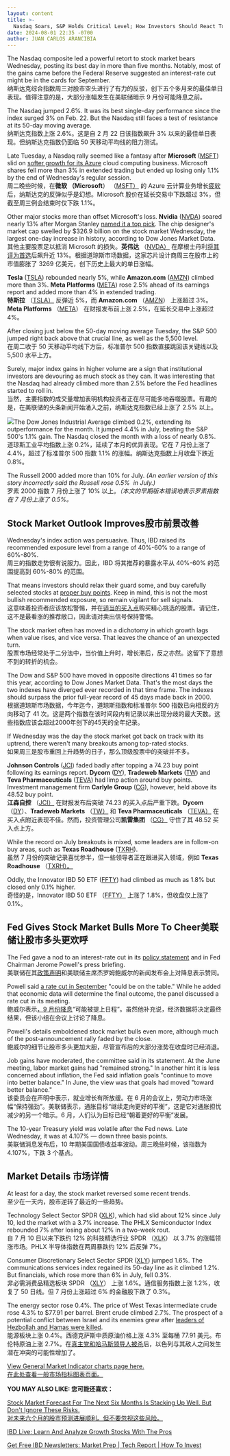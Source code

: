 ```yaml
---
layout: content
title: >-
  Nasdaq Soars, S&P Holds Critical Level; How Investors Should React To Market Shift	纳斯达克飙升，标准普尔保持关键水平;投资者应如何应对市场变化
date: 2024-08-01 22:35 -0700
author: JUAN CARLOS ARANCIBIA
---
```






The Nasdaq composite led a powerful retort to stock market bears Wednesday, posting its best day in more than five months. Notably, most of the gains came before the Federal Reserve suggested an interest-rate cut might be in the cards for September.  
纳斯达克综合指数周三对股市空头进行了有力的反驳，创下五个多月来的最佳单日表现。值得注意的是，大部分涨幅发生在美联储暗示 9 月份可能降息之前。




The Nasdaq jumped 2.6%. It was its best single-day performance since the index surged 3% on Feb. 22. But the Nasdaq still faces a test of resistance at its 50-day moving average.  
纳斯达克指数上涨 2.6%。这是自 2 月 22 日该指数飙升 3% 以来的最佳单日表现。但纳斯达克指数仍面临 50 天移动平均线的阻力测试。


Late Tuesday, a Nasdaq rally seemed like a fantasy after **Microsoft** ([MSFT](https://research.investors.com/quote.aspx?symbol=MSFT)) slid on [softer growth for its Azure](https://www.investors.com/news/technology/microsoft-stock-ai-chip-stocks-diverge-on-capex-report/) cloud computing business. Microsoft shares fell more than 3% in extended trading but ended up losing only 1.1% by the end of Wednesday's regular session.  
周二晚些时候，在**微软 （Microsoft**） （[MSFT）](https://research.investors.com/quote.aspx?symbol=MSFT) 的 Azure 云计算业务增长[疲软](https://www.investors.com/news/technology/microsoft-stock-ai-chip-stocks-diverge-on-capex-report/)后，纳斯达克的反弹似乎是幻想。Microsoft 股价在延长交易中下跌超过 3%，但截至周三例会结束时仅下跌 1.1%。


Other major stocks more than offset Microsoft's loss. **Nvidia** ([NVDA](https://research.investors.com/quote.aspx?symbol=NVDA)) soared nearly 13% after Morgan Stanley [named it a top pick](https://www.investors.com/research/nvda-stock-is-nvidia-a-buy-2/). The chip designer's market cap swelled by $326.9 billion on the stock market Wednesday, the largest one-day increase in history, according to Dow Jones Market Data.  
其他主要股票足以抵消 Microsoft 的损失。**英伟达** （[NVDA）](https://research.investors.com/quote.aspx?symbol=NVDA) 在摩根士丹利[将其评为首选](https://www.investors.com/research/nvda-stock-is-nvidia-a-buy-2/)后飙升近 13%。根据道琼斯市场数据，这家芯片设计商周三在股市上的市值膨胀了 3269 亿美元，创下历史上最大的单日涨幅。


**Tesla** ([TSLA](https://research.investors.com/quote.aspx?symbol=TSLA)) rebounded nearly 5%, while **Amazon.com** ([AMZN](https://research.investors.com/quote.aspx?symbol=AMZN)) climbed more than 3%. **Meta Platforms** ([META](https://research.investors.com/quote.aspx?symbol=META)) rose 2.5% ahead of its earnings report and added more than 4% in extended trading.  
**特斯拉** （[TSLA）](https://research.investors.com/quote.aspx?symbol=TSLA) 反弹近 5%，而 **Amazon.com** （[AMZN](https://research.investors.com/quote.aspx?symbol=AMZN)） 上涨超过 3%。**Meta Platforms** （[META](https://research.investors.com/quote.aspx?symbol=META)） 在财报发布前上涨 2.5%，在延长交易中上涨超过 4%。


After closing just below the 50-day moving average Tuesday, the S&P 500 jumped right back above that crucial line, as well as the 5,500 level.  
在周二收于 50 天移动平均线下方后，标准普尔 500 指数直接跳回该关键线以及 5,500 水平上方。


Surely, major index gains in higher volume are a sign that institutional investors are devouring as much stock as they can. It was interesting that the Nasdaq had already climbed more than 2.5% before the Fed headlines started to roll in.  
当然，主要指数的成交量增加表明机构投资者正在尽可能多地吞噬股票。有趣的是，在美联储的头条新闻开始涌入之前，纳斯达克指数已经上涨了 2.5% 以上。


![](https://www.investors.com/wp-content/uploads/2024/07/MP073124.jpg)The Dow Jones Industrial Average climbed 0.2%, extending its outperformance for the month. It jumped 4.4% in July, beating the S&P 500's 1.1% gain. The Nasdaq closed the month with a loss of nearly 0.8%.  
道琼斯工业平均指数上涨 0.2%，延续了本月的优异表现。它在 7 月份上涨了 4.4%，超过了标准普尔 500 指数 1.1% 的涨幅。纳斯达克指数上月收盘下跌近 0.8%。


The Russell 2000 added more than 10% for July. *(An earlier version of this story incorrectly said the Russell rose 0.5%  in July.)*  
罗素 2000 指数 7 月份上涨了 10% 以上。*（本文的早期版本错误地表示罗素指数在 7 月份上涨了 0.5%。*


Stock Market Outlook Improves股市前景改善
-----------------------------------


Wednesday's index action was persuasive. Thus, IBD raised its recommended exposure level from a range of 40%-60% to a range of 60%-80%.  
周三的指数走势很有说服力。因此，IBD 将其推荐的暴露水平从 40%-60% 的范围提高到 60%-80% 的范围。


That means investors should relax their guard some, and buy carefully selected stocks at [proper buy points](https://www.investors.com/how-to-invest/investors-corner/buy-point-rule-how-teslas-34-gain-could-have-turned-to-43-profit/). Keep in mind, this is not the most bullish recommended exposure, so remain vigilant for sell signals.  
这意味着投资者应该放松警惕，并在[适当的买入点](https://www.investors.com/how-to-invest/investors-corner/buy-point-rule-how-teslas-34-gain-could-have-turned-to-43-profit/)购买精心挑选的股票。请记住，这不是最看涨的推荐敞口，因此请对卖出信号保持警惕。


The stock market often has moved in a dichotomy in which growth lags when value rises, and vice versa. That leaves the chance of an unexpected turn.  
股票市场经常处于二分法中，当价值上升时，增长滞后，反之亦然。这留下了意想不到的转折的机会。


The Dow and S&P 500 have moved in opposite directions 41 times so far this year, according to Dow Jones Market Data. That's the most days the two indexes have diverged ever recorded in that time frame. The indexes should surpass the prior full-year record of 45 days made back in 2000.  
根据道琼斯市场数据，今年迄今，道琼斯指数和标准普尔 500 指数已向相反的方向移动了 41 次。这是两个指数在该时间段内有记录以来出现分歧的最大天数。这些指数应该会超过2000年创下的45天的全年纪录。


If Wednesday was the day the stock market got back on track with its uptrend, there weren't many breakouts among top-rated stocks.  
如果周三是股市重回上升趋势的日子，那么顶级股票中的突破并不多。


**Johnson Controls** ([JCI](https://research.investors.com/quote.aspx?symbol=JCI)) faded badly after topping a 74.23 buy point following its earnings report. **Dycom** ([DY](https://research.investors.com/quote.aspx?symbol=DY)), **Tradeweb Markets** ([TW](https://research.investors.com/quote.aspx?symbol=TW)) and **Teva Pharmaceuticals** ([TEVA](https://research.investors.com/quote.aspx?symbol=TEVA)) had limp action around buy points. Investment management firm **Carlyle Group** ([CG](https://research.investors.com/quote.aspx?symbol=CG)), however, held above its 48.52 buy point.  
**江森自控** （[JCI）](https://research.investors.com/quote.aspx?symbol=JCI) 在财报发布后突破 74.23 的买入点后严重下跌。**Dycom** （[DY](https://research.investors.com/quote.aspx?symbol=DY)）、**Tradeweb Markets** （[TW）](https://research.investors.com/quote.aspx?symbol=TW) 和 **Teva Pharmaceuticals** （[TEVA）](https://research.investors.com/quote.aspx?symbol=TEVA) 在买入点附近表现不佳。然而，投资管理公司**凯雷集团** （[CG）](https://research.investors.com/quote.aspx?symbol=CG) 守住了其 48.52 买入点上方。


While the record on July breakouts is mixed, some leaders are in follow-on buy areas, such as **Texas Roadhouse** ([TXRH](https://research.investors.com/quote.aspx?symbol=TXRH)).  
虽然 7 月份的突破记录喜忧参半，但一些领导者正在跟进买入领域，例如 **Texas Roadhouse** （[TXRH）。](https://research.investors.com/quote.aspx?symbol=TXRH)


Oddly, the Innovator IBD 50 ETF ([FFTY](https://research.investors.com/quote.aspx?symbol=FFTY)) had climbed as much as 1.8% but closed only 0.1% higher.  
奇怪的是，Innovator IBD 50 ETF （[FFTY）](https://research.investors.com/quote.aspx?symbol=FFTY) 上涨了 1.8%，但收盘仅上涨了 0.1%。


Fed Gives Stock Market Bulls More To Cheer美联储让股市多头更欢呼
-----------------------------------------------------


The Fed gave a nod to an interest-rate cut in its [policy statement](https://www.federalreserve.gov/newsevents/pressreleases/monetary20240731a.htm) and in Fed Chairman Jerome Powell's press briefing.  
美联储在其[政策声明](https://www.federalreserve.gov/newsevents/pressreleases/monetary20240731a.htm)和美联储主席杰罗姆鲍威尔的新闻发布会上对降息表示赞同。


Powell said [a rate cut in September](https://www.investors.com/news/economy/federal-reserve-meeting-powell-september-fed-rate-cut-sp-500/) "could be on the table." While he added that economic data will determine the final outcome, the panel discussed a rate cut in its meeting.  
鲍威尔表示[，9 月份降息](https://www.investors.com/news/economy/federal-reserve-meeting-powell-september-fed-rate-cut-sp-500/)“可能被提上日程”。虽然他补充说，经济数据将决定最终结果，但该小组在会议上讨论了降息。


Powell's details emboldened stock market bulls even more, although much of the post-announcement rally faded by the close.  
鲍威尔的细节让股市多头更加大胆，尽管宣布后的大部分涨势在收盘时已经消退。


Job gains have moderated, the committee said in its statement. At the June meeting, labor market gains had "remained strong." In another hint it is less concerned about inflation, the Fed said inflation goals "continue to move into better balance." In June, the view was that goals had moved "toward better balance."  
该委员会在声明中表示，就业增长有所放缓。在 6 月的会议上，劳动力市场涨幅“保持强劲”。美联储表示，通胀目标“继续走向更好的平衡”，这是它对通胀担忧减少的另一个暗示。6 月，人们认为目标已经“朝着更好的平衡”发展。


The 10-year Treasury yield was volatile after the Fed news. Late Wednesday, it was at 4.107% — down three basis points.  
美联储消息发布后，10 年期美国国债收益率波动。周三晚些时候，该指数为 4.107%，下跌 3 个基点。


Market Details 市场详情
-------------------


At least for a day, the stock market reversed some recent trends.  
至少在一天内，股市逆转了最近的一些趋势。


Technology Select Sector SPDR ([XLK](https://research.investors.com/quote.aspx?symbol=XLK)), which had slid about 12% since July 10, led the market with a 3.7% increase. The PHLX Semiconductor Index rebounded 7% after losing about 12% in a two-week rout.  
自 7 月 10 日以来下跌约 12% 的科技精选行业 SPDR （[XLK](https://research.investors.com/quote.aspx?symbol=XLK)） 以 3.7% 的涨幅领涨市场。PHLX 半导体指数在两周暴跌约 12% 后反弹 7%。


Consumer Discretionary Select Sector SPDR ([XLY](https://research.investors.com/quote.aspx?symbol=XLY)) jumped 1.6%. The communications services index regained its 50-day line as it climbed 1.2%. But financials, which rose more than 6% in July, fell 0.3%.  
非必需消费品精选板块 SPDR （[XLY](https://research.investors.com/quote.aspx?symbol=XLY)） 上涨 1.6%。通信服务指数上涨 1.2%，收复了 50 日线。但 7 月份上涨超过 6% 的金融股下跌了 0.3%。


The energy sector rose 0.4%. The price of West Texas intermediate crude rose 4.3% to $77.91 per barrel. Brent crude climbed 2.7%. The prospect of a potential conflict between Israel and its enemies grew after [leaders of Hezbollah and Hamas were killed](https://www.wsj.com/world/middle-east/two-enemies-of-israel-are-killed-and-the-mideast-tilts-on-the-brink-of-wider-war-8545bae9?mod=hp_lead_pos1).  
能源板块上涨 0.4%。西德克萨斯中质原油价格上涨 4.3% 至每桶 77.91 美元。布伦特原油上涨 2.7%。在[真主党和哈马斯领导人被杀](https://www.wsj.com/world/middle-east/two-enemies-of-israel-are-killed-and-the-mideast-tilts-on-the-brink-of-wider-war-8545bae9?mod=hp_lead_pos1)后，以色列与其敌人之间发生潜在冲突的可能性增加了。


[View General Market Indicator charts page here.  
在此处查看一般市场指标图表页面。](https://www.investors.com/wp-content/uploads/2024/07/DailyGMI_073124.pdf)


**YOU MAY ALSO LIKE: 您可能还喜欢：**


[Stock Market Forecast For The Next Six Months Is Stacking Up Well. But Don't Ignore These Risks.  
对未来六个月的股市预测进展顺利。但不要忽视这些风险。](https://www.investors.com/news/stock-market-forecast-next-6-months-magnificent-seven-tech-sp500-nasdaq/)


[IBD Live: Learn And Analyze Growth Stocks With The Pros](https://shop.investors.com/offer/splashresponsive.aspx?id=IBD-Live&intcode=icmhpbrdcstmsg|cms|ibdlive|2019|11|ibdlive|na|707596&src=A00387A)


[Get Free IBD Newsletters: Market Prep \| Tech Report \| How To Invest](https://shop.investors.com/offer/splashresponsive.aspx?id=newsletters-howtoinvest)




